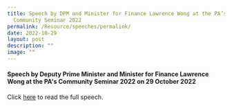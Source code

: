 ```yaml
---
title: Speech by DPM and Minister for Finance Lawrence Wong at the PA’s
  Community Seminar 2022
permalink: /Resource/speeches/permalink/
date: 2022-10-29
layout: post
description: ""
image: ""
---
```

#### Speech by Deputy Prime Minister and Minister for Finance Lawrence Wong at the PA's Community Seminar 2022 on 29 October 2022

Click  [here](/files/NewsRoom/Speech%20by%20DPM%20and%20Minister%20for%20Finance%20Lawrence%20Wong%20at%20Community%20Seminar%202022.pdf) to read the full speech.